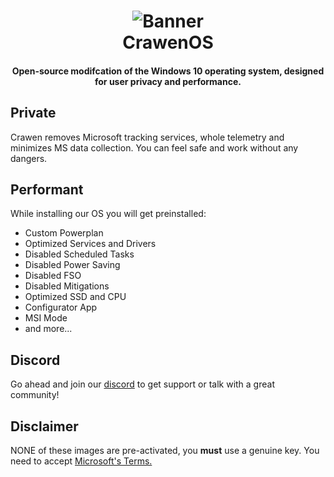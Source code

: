 <h1 align="center">
<img src="https://github.com/CrawenOS/Crawen/blob/main/img/banner.jpg" alt="Banner"</img>
  <br>
  CrawenOS
  <br>
</h1>
<h4 align="center"> Open-source modifcation of the Windows 10 operating system, designed for user privacy and performance. </h4>

<h2> Private </h2>

Crawen removes Microsoft tracking services, whole telemetry and minimizes MS data collection. 
You can feel safe and work without any dangers.

<h2> Performant </h2>

While installing our OS you will get preinstalled:

- Custom Powerplan
- Optimized Services and Drivers
- Disabled Scheduled Tasks
- Disabled Power Saving
- Disabled FSO
- Disabled Mitigations
- Optimized SSD and CPU
- Configurator App
- MSI Mode
- and more...

<h2> Discord </h2>

Go ahead and join our [discord](https://discord.gg/crawenos) to get support or talk with a great community!

<h2> Disclaimer </h2>

NONE of these images are pre-activated, you **must** use a genuine key.
You need to accept [Microsoft's Terms.](https://www.microsoft.com/en-us/Useterms/Retail/Windows/10/UseTerms_Retail_Windows_10_English.htm)

